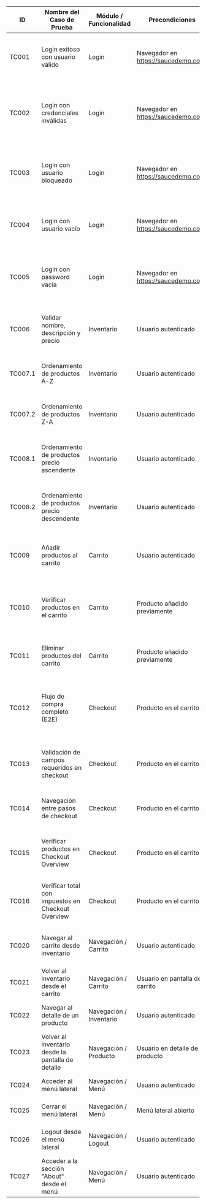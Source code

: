 | ID      | Nombre del Caso de Prueba                          | Módulo / Funcionalidad  | Precondiciones                      | Pasos                                                                                  | Datos                           | Resultado Esperado                                                                           | Automatizado | Notas                                          |
|---------|----------------------------------------------------|-------------------------|-------------------------------------|----------------------------------------------------------------------------------------|---------------------------------|----------------------------------------------------------------------------------------------|--------------|------------------------------------------------|
| TC001   | Login exitoso con usuario válido                   | Login                   | Navegador en https://saucedemo.com/ | 1. Ingresar usuario<br>2. Ingresar password<br>3. Clic en Login                        | standard_user / secret_sauce    | Redirección a página de inventario                                                           | ✅ Sí         | Validado en Chrome                             |
| TC002   | Login con credenciales inválidas                   | Login                   | Navegador en https://saucedemo.com/ | 1. Ingresar usuario incorrecto<br>2. Ingresar password incorrecta <br>3. Clic en Login | usuario_x / secret_sauce        | Mostrar mensaje de error de autenticación                                                    | ✅ Sí         |                                                |
| TC003   | Login con usuario bloqueado                        | Login                   | Navegador en https://saucedemo.com/ | 1. Ingresar usuario bloqueado<br>2. Ingresar password<br>3. Clic en Login              | locked_out_user / secret_sauce  | Mostrar mensaje: usuario bloqueado                                                           | ✅ Sí         |                                                |
| TC004   | Login con usuario vacío                            | Login                   | Navegador en https://saucedemo.com/ | 1. Dejar usuario vacío<br> 2. Ingresar password <br>2. Clic en Login                   | standard_user / ""              | Mostrar mensaje de campo obligatorio                                                         | ✅ Sí         |                                                |
| TC005   | Login con password vacía                           | Login                   | Navegador en https://saucedemo.com/ | 1. Introducir usuario <br> 2. Dejar contraseña vacía<br>2. Clic en Login               | "" / secret_sauce               | Mostrar mensaje de campo obligatorio                                                         | ✅ Sí         |                                                |
| TC006   | Validar nombre, descripción y precio               | Inventario              | Usuario autenticado                 | 1. Acceder al inventario<br>2. Revisar nombre, descripción y precio por ítem           | -                               | Todos los datos deben mostrarse correctamente                                                | ✅ Sí         |                                                |
| TC007.1 | Ordenamiento de productos A-Z                      | Inventario              | Usuario autenticado                 | 1. Abrir menú de ordenamiento<br>2. Seleccionar A-Z                                    | -                               | Lista ordenada alfabéticamente ascendente                                                    | ✅ Sí         |                                                |
| TC007.2 | Ordenamiento de productos Z-A                      | Inventario              | Usuario autenticado                 | 1. Abrir menú de ordenamiento<br>2. Seleccionar Z-A                                    | -                               | Lista ordenada alfabéticamente descendente                                                   | ✅ Sí         |                                                |
| TC008.1 | Ordenamiento de productos precio ascendente        | Inventario              | Usuario autenticado                 | 1. Abrir menú de ordenamiento<br>2. Seleccionar precio ascendente                      | -                               | Lista ordenada por precio ascendente                                                         | ✅ Sí         |                                                |
| TC008.2 | Ordenamiento de productos precio descendente       | Inventario              | Usuario autenticado                 | 1. Abrir menú de ordenamiento<br>2. Seleccionar precio descendente                     | -                               | Lista ordenada por precio descendente                                                        | ✅ Sí         |                                                |
| TC009   | Añadir productos al carrito                        | Carrito                 | Usuario autenticado                 | 1. Acceder al inventario<br>2. Clic en "Add to cart" en uno o más productos            | -                               | El ícono del carrito refleja la cantidad                                                     | ✅ Sí         |                                                |
| TC010   | Verificar productos en el carrito                  | Carrito                 | Producto añadido previamente        | 1. Clic en icono del carrito<br>2. Verificar nombre y cantidad del producto            | -                               | Producto(s) añadido(s) listados correctamente                                                | ✅ Sí         |                                                |
| TC011   | Eliminar productos del carrito                     | Carrito                 | Producto añadido previamente        | 1. Acceder al carrito<br>2. Clic en “Remove” en un producto                            | -                               | Producto eliminado del listado                                                               | ❌ No         |                                                |
| TC012   | Flujo de compra completo (E2E)                     | Checkout                | Producto en el carrito              | 1. Clic en carrito<br>2. Iniciar checkout<br>3. Completar datos<br>4. Confirmar compra | Nombre, Apellido, Código Postal | Página muestra mensaje de confirmación de orden                                              | ❌ No         |                                                |
| TC013   | Validación de campos requeridos en checkout        | Checkout                | Producto en el carrito              | 1. Iniciar checkout<br>2. Dejar campos vacíos<br>3. Clic en continuar                  | (vacíos)                        | Mensajes de error visibles por campo                                                         | ❌ No         |                                                |
| TC014   | Navegación entre pasos de checkout                 | Checkout                | Producto en el carrito              | 1. Iniciar checkout<br>2. Continuar<br>3. Volver al carrito / atrás                    | -                               | El sistema navega correctamente sin errores                                                  | ❌ No         |                                                |
| TC015   | Verificar productos en Checkout Overview           | Checkout                | Producto en el carrito              | 1. Iniciar checkout<br>2. Completar datos<br>3. Continuar a Overview                   | Varios ítems                    | Todos los productos añadidos aparecen con nombre y precio correcto                           | ❌ No         |                                                |
| TC016   | Verificar total con impuestos en Checkout Overview | Checkout                | Producto en el carrito              | 1. Iniciar checkout<br>2. Completar datos<br>3. Continuar a Overview                   | Varios ítems                    | El subtotal es la suma de precios<br>El impuesto es fijo (ej. $2.40)<br>El total es correcto | ❌ No         |                                                |
| TC020   | Navegar al carrito desde inventario                | Navegación / Carrito    | Usuario autenticado                 | 1. Acceder al inventario<br>2. Clic en el icono del carrito                            | -                               | Redirección a página del carrito                                                             | ❌ No         |                                                |
| TC021   | Volver al inventario desde el carrito              | Navegación / Carrito    | Usuario en pantalla del carrito     | 1. Clic en botón "Continue Shopping"                                                   | -                               | Usuario vuelve a la página de inventario                                                     | ❌ No         |                                                |
| TC022   | Navegar al detalle de un producto                  | Navegación / Inventario | Usuario autenticado                 | 1. Clic en nombre o imagen de un producto                                              | -                               | Página de detalle del producto                                                               | ❌ No         | Puede validarse con nombre/descripción únicos  |
| TC023   | Volver al inventario desde la pantalla de detalle  | Navegación / Producto   | Usuario en detalle de producto      | 1. Clic en botón "Back to products"                                                    | -                               | Usuario vuelve a inventario                                                                  | ❌ No         |                                                |
| TC024   | Acceder al menú lateral                            | Navegación / Menú       | Usuario autenticado                 | 1. Clic en icono de menú (hamburguesa)                                                 | -                               | Menú lateral se muestra                                                                      | ❌ No         |                                                |
| TC025   | Cerrar el menú lateral                             | Navegación / Menú       | Menú lateral abierto                | 1. Clic en botón de cerrar (X)                                                         | -                               | Menú lateral desaparece                                                                      | ❌ No         |                                                |
| TC026   | Logout desde el menú lateral                       | Navegación / Logout     | Usuario autenticado                 | 1. Abrir menú lateral<br>2. Clic en "Logout"                                           | -                               | Redirección a pantalla de login                                                              | ❌ No         |                                                |
| TC027   | Acceder a la sección "About" desde el menú         | Navegación / Menú       | Usuario autenticado                 | 1. Abrir menú lateral<br>2. Clic en "About"                                            | -                               | Redirección a https://saucelabs.com/                                                         | ❌ No         | Verificar cambio de dominio y título de página |
